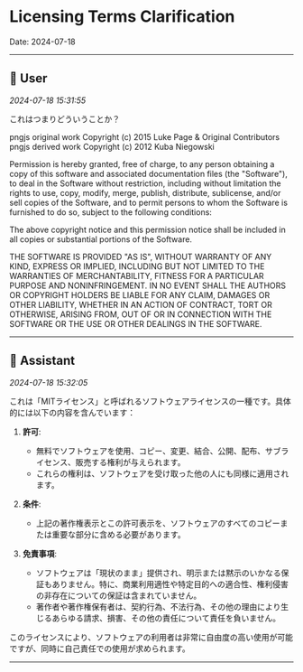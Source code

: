 # Licensing Terms Clarification

Date: 2024-07-18

---

## 👤 User
*2024-07-18 15:31:55*

これはつまりどういうことか？

pngjs original work Copyright (c) 2015 Luke Page & Original Contributors
pngjs derived work Copyright (c) 2012 Kuba Niegowski

Permission is hereby granted, free of charge, to any person obtaining a copy
of this software and associated documentation files (the "Software"), to deal
in the Software without restriction, including without limitation the rights
to use, copy, modify, merge, publish, distribute, sublicense, and/or sell
copies of the Software, and to permit persons to whom the Software is
furnished to do so, subject to the following conditions:

The above copyright notice and this permission notice shall be included in
all copies or substantial portions of the Software.

THE SOFTWARE IS PROVIDED "AS IS", WITHOUT WARRANTY OF ANY KIND, EXPRESS OR
IMPLIED, INCLUDING BUT NOT LIMITED TO THE WARRANTIES OF MERCHANTABILITY,
FITNESS FOR A PARTICULAR PURPOSE AND NONINFRINGEMENT. IN NO EVENT SHALL THE
AUTHORS OR COPYRIGHT HOLDERS BE LIABLE FOR ANY CLAIM, DAMAGES OR OTHER
LIABILITY, WHETHER IN AN ACTION OF CONTRACT, TORT OR OTHERWISE, ARISING FROM,
OUT OF OR IN CONNECTION WITH THE SOFTWARE OR THE USE OR OTHER DEALINGS IN
THE SOFTWARE.

---

## 🤖 Assistant
*2024-07-18 15:32:05*

これは「MITライセンス」と呼ばれるソフトウェアライセンスの一種です。具体的には以下の内容を含んでいます：

1. **許可**:
   - 無料でソフトウェアを使用、コピー、変更、結合、公開、配布、サブライセンス、販売する権利が与えられます。
   - これらの権利は、ソフトウェアを受け取った他の人にも同様に適用されます。

2. **条件**:
   - 上記の著作権表示とこの許可表示を、ソフトウェアのすべてのコピーまたは重要な部分に含める必要があります。

3. **免責事項**:
   - ソフトウェアは「現状のまま」提供され、明示または黙示のいかなる保証もありません。特に、商業利用適性や特定目的への適合性、権利侵害の非存在についての保証は含まれていません。
   - 著作者や著作権保有者は、契約行為、不法行為、その他の理由により生じるあらゆる請求、損害、その他の責任について責任を負いません。

このライセンスにより、ソフトウェアの利用者は非常に自由度の高い使用が可能ですが、同時に自己責任での使用が求められます。

---
